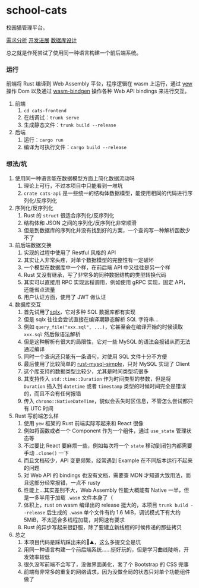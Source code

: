 # school-cats
校园猫管理平台。

[需求分析](docs/requirements.md) [开发进展](https://www.chiro.work/6a177a7af0574bd998e02290e35ad808) [数据库设计](docs/database.md)

总之就是作死尝试了使用同一种语言构建一个前后端系统。

### 运行

前端将 Rust 编译到 Web Assembly 平台，程序逻辑在 wasm 上运行，通过 [yew](https://github.com/yewstack/yew) 操作 Dom 以及通过 [wasm-bindgen](https://github.com/rustwasm/wasm-bindgen) 操作各种 Web API bindings 来进行交互。

1. 前端
   1. `cd cats-frontend`
   2. 在线调试：`trunk serve`
   3. 生成静态文件：`trunk build --release`
2. 后端
   1. 运行：`cargo run`
   2. 编译为可执行文件：`cargo build --release`

### 想法/坑

1. 使用同一种语言能在数据模型方面上简化数据流动吗
   1. 理论上可行，不过本项目中只能看到一堆坑
   2. `crate cats-api` 是一些统一的结构体数据模型，能使用相同的代码进行序列化/反序列化
2. 序列化/反序列化
   1. Rust 的 `struct` 很适合序列化/反序列化
   2. 结构体和 JSON 之间的序列化/反序列化非常顺滑
   3. 但是到数据库的序列化并没有找到好的方案，一个查询写一种解析函数少不了
3. 前后端数据交换
   1. 实现的过程中使用了 Restful 风格的 API
   2. 其实让人非常头疼，对单个数据模型的完整性有一定破坏
   3. 一个模型在数据库中一个样，在前后端 API 中又往往是另一个样
   4. Rust 又没有继承，写了非常多的同种数据结构的类型转换代码
   5. 其实可以直接用 RPC 实现远程调用，例如使用 gRPC 实现，固定 API，还能省点流量
   5. 用户认证方面，使用了 JWT 做认证
4. 数据库交互
   1. 首先试用了[sqlx](https://github.com/launchbadge/sqlx)，它对多种 SQL 数据库都有实现
   2. 但是 sqlx 往往会尝试直接在编译期静态解析 SQL 字符串…
   3. 例如 `query_file("xxx.sql", ...)`，它甚至会在编译开始的时候读取 `xxx.sql` 然后做语法解析
   4. 但是这种解析有很大的局限性，它对一些 MySQL 的语法会报错从而无法通过编译
   5. 同时一个查询还只能有一条语句，对使用 SQL 文件十分不方便
   6. 最后使用了比较简单的 [rust-mysql-simple](https://github.com/blackbeam/rust-mysql-simple)，只对 MySQL 实现了 Client
   6. 这个库支持的数据类型比较少，尤其是时间类型坑很多
   6. 其支持传入 `std::time::Duration` 作为时间类型的参数，但是将 `Duration` 插入到 `datetime` 或者 `timestamp` 类型的时候时间完全是错误的，而且不会有任何报错
   6. 传入 `chrono::NativeDateTime`，貌似会丢失时区信息，不管怎么尝试都只有 UTC 时间
5. Rust 写前端怎么样
   1. 使用 `yew` 框架的 Rust 前端实际写起来和 React 很像
   2. 例如将函数或者一个 Component 作为一个组件，通过 `use_state` 管理状态等
   3. 不过要比 React 要麻烦一些，例如每次将一个 `state` 移动到闭包内都需要手动 `.clone()` 一下
   4. 而且文档较少，API 变更频繁，经常遇到 Example 在不同版本运行不起来的问题
   5. 对 Web API 的 bindings 也没有文档，需要查 MDN 才知道大致用法，而且这部分经常报错，一点不 rusty
   6. 性能上…其实差别不大，Web Assembly 性能大概能有 Native 一半，但是一多半用于加载 `.wasm` 文件本身了（
   7. 体积上，rust on wasm 编译出的 release 挺大的，本项目 `trunk build --release` 后生成的 `.wasm` 单个文件有约 1.6 MiB，调试模式下有大约 5MiB，不太适合多线程加载，对网速有要求
   8. Rust 的异步写起来很舒服，除了要建立新线程的时候传递的那些拷贝
6. 总之
   1. 本项目代码是踩坑踩出来的💩⛰️，这么多提交全是坑
   2. 用同一种语言构建一个前后端系统……挺好玩的，但是学习曲线陡峭，开发效率较低
   2. 很久没写前端不会写了，没做界面美化，套了个 Bootstrap 的 CSS 完事
   2. 前端有非常多的重复的网络请求，因为没做全局的状态只对单个功能组件做了